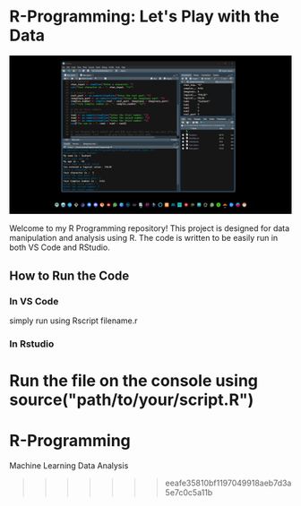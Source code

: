 # R-Programming: Let's Play with the Data

![Data Analysis](/img/Rstudio.png)

Welcome to my R Programming repository! This project is designed for data manipulation and analysis using R. The code is written to be easily run in both VS Code and RStudio.

## How to Run the Code

### In VS Code
simply run using Rscript filename.r

### In Rstudio
Run the file on the console using 
source("path/to/your/script.R")
=======
# R-Programming
Machine Learning Data Analysis 
>>>>>>> eeafe35810bf1197049918aeb7d3a5e7c0c5a11b
